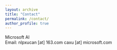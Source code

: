 ```yaml
---
layout: archive
title: "Contact"
permalink: /contact/
author_profile: true
---
```

Microsoft AI<br>
Email: nlpxucan [at] 163.com caxu [at] microsoft.com
